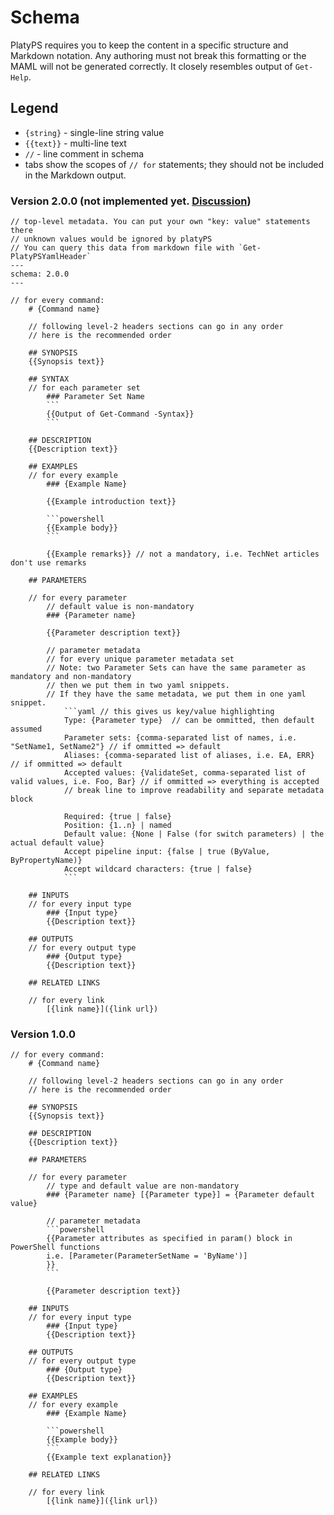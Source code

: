 # Schema

PlatyPS requires you to keep the content in a specific structure and Markdown notation. Any authoring must not break this formatting or the MAML will not be generated correctly.
It closely resembles output of `Get-Help`.

## Legend

*   `{string}` - single-line string value
*   `{{text}}` - multi-line text
*   `//` - line comment in schema
*   tabs show the scopes of `// for` statements; they should not be included in the Markdown output.

### Version 2.0.0 (not implemented yet. [Discussion](https://github.com/PowerShell/platyPS/issues/20))

    // top-level metadata. You can put your own "key: value" statements there
    // unknown values would be ignored by platyPS
    // You can query this data from markdown file with `Get-PlatyPSYamlHeader`
    ---
    schema: 2.0.0
    ---

    // for every command:
        # {Command name}
    
        // following level-2 headers sections can go in any order
        // here is the recommended order
        
        ## SYNOPSIS
        {{Synopsis text}}

        ## SYNTAX
        // for each parameter set
            ### Parameter Set Name
            ```
            {{Output of Get-Command -Syntax}}
            ```

        ## DESCRIPTION
        {{Description text}}

        ## EXAMPLES
        // for every example
            ### {Example Name}

            {{Example introduction text}}
            
            ```powershell
            {{Example body}}
            ```
            
            {{Example remarks}} // not a mandatory, i.e. TechNet articles don't use remarks

        ## PARAMETERS

        // for every parameter
            // default value is non-mandatory
            ### {Parameter name}

            {{Parameter description text}}

            // parameter metadata
            // for every unique parameter metadata set 
            // Note: two Parameter Sets can have the same parameter as mandatory and non-mandatory
            // then we put them in two yaml snippets.
            // If they have the same metadata, we put them in one yaml snippet.
                ```yaml // this gives us key/value highlighting
                Type: {Parameter type}  // can be ommitted, then default assumed
                Parameter sets: {comma-separated list of names, i.e. "SetName1, SetName2"} // if ommitted => default
                Aliases: {comma-separated list of aliases, i.e. EA, ERR} // if ommitted => default
                Accepted values: {ValidateSet, comma-separated list of valid values, i.e. Foo, Bar} // if ommitted => everything is accepted
                // break line to improve readability and separate metadata block
                                        
                Required: {true | false}
                Position: {1..n} | named
                Default value: {None | False (for switch parameters) | the actual default value}
                Accept pipeline input: {false | true (ByValue, ByPropertyName)}
                Accept wildcard characters: {true | false}
                ```

        ## INPUTS
        // for every input type
            ### {Input type}
            {{Description text}}

        ## OUTPUTS
        // for every output type
            ### {Output type}
            {{Description text}}

        ## RELATED LINKS

        // for every link
            [{link name}]({link url})

### Version 1.0.0

    // for every command:
        # {Command name}
    
        // following level-2 headers sections can go in any order
        // here is the recommended order
    
        ## SYNOPSIS
        {{Synopsis text}}

        ## DESCRIPTION
        {{Description text}}

        ## PARAMETERS

        // for every parameter
            // type and default value are non-mandatory
            ### {Parameter name} [{Parameter type}] = {Parameter default value}

            // parameter metadata
            ```powershell
            {{Parameter attributes as specified in param() block in PowerShell functions
            i.e. [Parameter(ParameterSetName = 'ByName')]
            }}
            ```

            {{Parameter description text}}

        ## INPUTS
        // for every input type
            ### {Input type}
            {{Description text}}

        ## OUTPUTS
        // for every output type
            ### {Output type}
            {{Description text}}

        ## EXAMPLES
        // for every example
            ### {Example Name}

            ```powershell
            {{Example body}}
            ```
            {{Example text explanation}}

        ## RELATED LINKS

        // for every link
            [{link name}]({link url})
